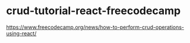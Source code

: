# crud-tutorial-react-freecodecamp
https://www.freecodecamp.org/news/how-to-perform-crud-operations-using-react/
